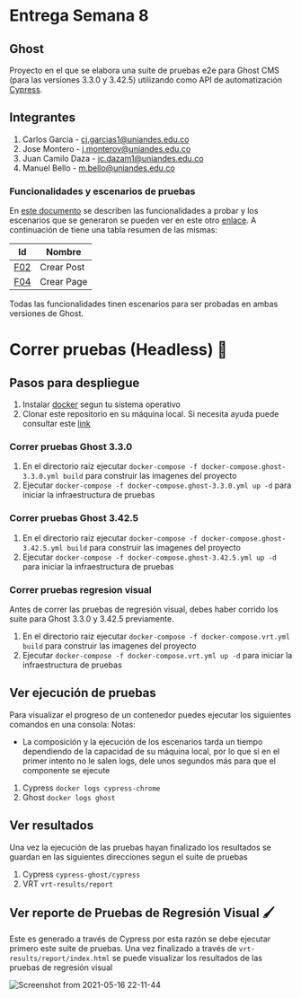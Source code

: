 # Entrega Semana 8
## Ghost 
Proyecto en el que se elabora una suite de pruebas e2e para Ghost CMS (para las versiones 3.3.0 y 3.42.5) utilizando como API de automatización [Cypress](https://www.cypress.io/).

## Integrantes
1. Carlos Garcia - cj.garcias1@uniandes.edu.co
2. Jose Montero - j.monterov@uniandes.edu.co
3. Juan Camilo Daza - jc.dazam1@uniandes.edu.co
4. Manuel Bello - m.bello@uniandes.edu.co

### Funcionalidades y escenarios de pruebas
En [este documento](https://github.com/jmonterovalverdeMISO/MISO4103-EntregaSemana/wiki/Funcionalidades) se describen las funcionalidades a probar y los escenarios que se generaron se pueden ver en este otro [enlace](https://github.com/jmonterovalverdeMISO/MISO4103EntregaFinal/wiki/Escenario-de-Pruebas). A continuación de tiene una tabla resumen de las mismas:

| Id | Nombre | 
| - | - | 
| [F02](https://github.com/jmonterovalverdeMISO/MISO4103-EntregaSemana/wiki/F02) | Crear Post | 
| [F04](https://github.com/jmonterovalverdeMISO/MISO4103-EntregaSemana/wiki/F04) | Crear Page | 

Todas las funcionalidades tinen escenarios para ser probadas en ambas versiones de Ghost.

# Correr pruebas (Headless) :rocket:
## Pasos para despliegue
1. Instalar [docker](https://www.docker.com/get-started) segun tu sistema operativo
2. Clonar este repositorio en su máquina local. Si necesita ayuda puede consultar este [link](https://docs.github.com/es/github/creating-cloning-and-archiving-repositories/cloning-a-repository)

### Correr pruebas Ghost 3.3.0
1. En el directorio raiz ejecutar `docker-compose -f docker-compose.ghost-3.3.0.yml build` para construir las imagenes del proyecto
2. Ejecutar `docker-compose -f docker-compose.ghost-3.3.0.yml up -d` para iniciar la infraestructura de pruebas

### Correr pruebas Ghost 3.42.5
1. En el directorio raiz ejecutar `docker-compose -f docker-compose.ghost-3.42.5.yml build` para construir las imagenes del proyecto
2. Ejecutar `docker-compose -f docker-compose.ghost-3.42.5.yml up -d` para iniciar la infraestructura de pruebas

### Correr pruebas regresion visual
Antes de correr las pruebas de regresión visual, debes haber corrido los suite para Ghost 3.3.0 y 3.42.5 previamente.
1. En el directorio raiz ejecutar `docker-compose -f docker-compose.vrt.yml build` para construir las imagenes del proyecto
2. Ejecutar `docker-compose -f docker-compose.vrt.yml up -d` para iniciar la infraestructura de pruebas

## Ver ejecución de pruebas
Para visualizar el progreso de un contenedor puedes ejecutar los siguientes comandos en una consola:
Notas: 
- La composición y la ejecución de los escenarios tarda un tiempo dependiendo de la capacidad de su máquina local, por lo que si en el primer intento no le salen logs, dele unos segundos más para que el componente se ejecute

1. Cypress `docker logs cypress-chrome`
2. Ghost `docker logs ghost`

## Ver resultados
Una vez la ejecución de las pruebas hayan finalizado los resultados se guardan en las siguientes direcciones segun el suite de pruebas

1. Cypress `cypress-ghost/cypress`
3. VRT `vrt-results/report`

## Ver reporte de Pruebas de Regresión Visual :paintbrush:
Este es generado a través de Cypress por esta razón se debe ejecutar primero este suite de pruebas. Una vez finalizado a través de `vrt-results/report/index.html` se puede visualizar los resultados de las pruebas de regresión visual

![Screenshot from 2021-05-16 22-11-44](https://user-images.githubusercontent.com/78863809/118427858-ccf52e00-b693-11eb-85c2-b1c56c9a727a.png)
